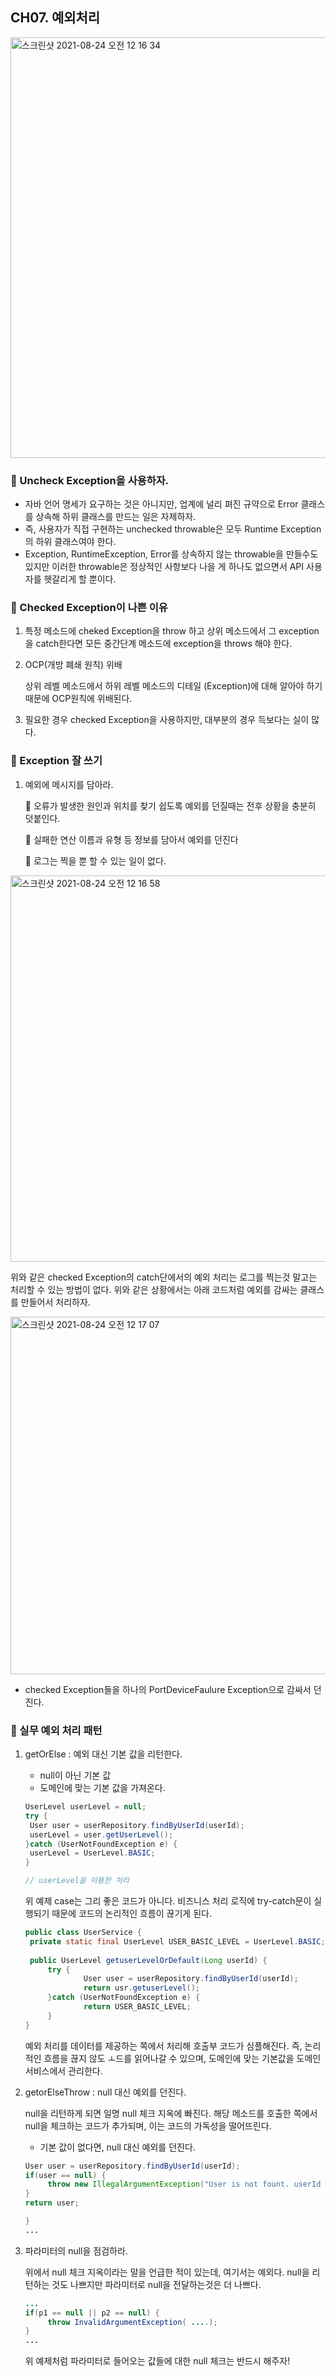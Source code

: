 ## CH07. 예외처리

<img width="673" alt="스크린샷 2021-08-24 오전 12 16 34" src="https://user-images.githubusercontent.com/39195377/130473228-d9e36d1b-b0a6-4ec7-bdd6-5b2b3eed19bf.png">


### 🧚 Uncheck Exception을 사용하자.

- 자바 언어 명세가 요구하는 것은 아니지만, 업계에 널리 펴진 규약으로 Error 클래스를 상속해 하위 클래스를 만드는 일은 자제하자.
- 즉, 사용자가 직접 구현하는 unchecked throwable은 모두 Runtime Exception의 하위 클래스여야 한다.
- Exception, RuntimeException, Error를 상속하지 않는 throwable을 만들수도 있지만 이러한 throwable은 정상적인 사항보다 나을 게 하나도 없으면서 API 사용자를 헷갈리게 할 뿐이다.

### 🧚 Checked Exception이 나쁜 이유

1. 특정 메소드에 cheked Exception을 throw 하고 상위 메소드에서 그 exception을 catch한다면 모든 중간단계 메소드에 exception을 throws 해야 한다.

2. OCP(개방 폐쇄 원칙) 위배

   상위 레벨 메소드에서 하위 레벨 메소드의 디테일 (Exception)에 대해 알아야 하기 때문에 OCP원칙에 위배된다.

3. 필요한 경우 checked Exception을 사용하지만, 대부분의 경우 득보다는 실이 많다.

### 🧚 Exception 잘 쓰기

1. 예외에 메시지를 담아라. 

   🐯 오류가 발생한 원인과 위치를 찾기 쉽도록 예외를 던질때는 전후 상황을 충분히 덧붙인다.

   🐯 실패한 연산 이름과 유형 등 정보를 담아서 예외를 던진다

   🐯 로그는 찍을 뿐 할 수 있는 일이 없다.

  <img width="618" alt="스크린샷 2021-08-24 오전 12 16 58" src="https://user-images.githubusercontent.com/39195377/130473138-51367778-0d01-469e-83b2-7338dc9f442d.png">


   위와 같은 checked Exception의 catch단에서의 예외 처리는 로그를 찍는것 말고는 처리할 수 있는 방법이 없다. 위와 같은 상황에서는 아래 코드처럼 예외를 감싸는 클래스를 만들어서 처리하자.

  <img width="572" alt="스크린샷 2021-08-24 오전 12 17 07" src="https://user-images.githubusercontent.com/39195377/130473156-0e35176f-0079-4697-8dd1-73aeaa55f38b.png">

   - checked Exception들을 하나의 PortDeviceFaulure Exception으로 감싸서 던진다.

### 🧚 실무 예외 처리 패턴

1. getOrElse : 예외 대신 기본 값을 리턴한다.

   - null이 아닌 기본 값
   - 도메인에 맞는 기본 값을 가져온다.

   ```java
   UserLevel userLevel = null;
   try {
   	User user = userRepository.findByUserId(userId);
   	userLevel = user.getUserLevel();
   }catch (UserNotFoundException e) {
   	userLevel = UserLevel.BASIC;
   }
   
   // userLevel을 이용한 처리
   ```

   위 예제 case는 그리 좋은 코드가 아니다.  비즈니스 처리 로직에 try-catch문이 실행되기 때문에 코드의 논리적인 흐름이 끊기게 된다.

   ```java
   public class UserService {
   	private static final UserLevel USER_BASIC_LEVEL = UserLevel.BASIC;
   	
   	public UserLevel getuserLevelOrDefault(Long userId) {
   		try {
   				User user = userRepository.findByUserId(userId);
   				return usr.getuserLevel();
   		}catch (UserNotFoundException e) {
   				return USER_BASIC_LEVEL;
   		}
   }
   ```

   예외 처리를 데이터를 제공하는 쪽에서 처리해 호출부 코드가 심플해진다. 즉, 논리적인 흐름을 끊지 않도 ㅗ드를 읽어나갈 수 있으며, 도메인에 맞는 기본값을 도메인 서비스에서 관리한다.

2. getorElseThrow : null 대신 예외를 던진다.

   null을 리턴하게 되면 일명 null 체크 지옥에 빠진다.  해당 메소드를 호출한 쪽에서 null을 체크하는 코드가 추가되며, 이는 코드의 가독성을 떨어뜨린다.

   - 기본 값이 없다면, null 대신 예외를 던진다.

   ```java
   User user = userRepository.findByUserId(userId);
   if(user == null) {
   		throw new IllegalArgumentException("User is not fount. userId = " + userId)
   }
   return user;
   
   }
   ...
   ```

3. 파라미터의 null을 점검하라.

   위에서 null 체크 지옥이라는 말을 언급한 적이 있는데, 여기서는 예외다. null을 리턴하는 것도 나쁘지만 파라미터로 null을 전달하는것은 더 나쁘다.

   ```java
   ...
   if(p1 == null || p2 == null) {
   		throw InvalidArgumentException( ....);
   }
   ...
   ```

   위 예제처럼 파라미터로 들어오는 값들에 대한 null 체크는 반드시 해주자!
